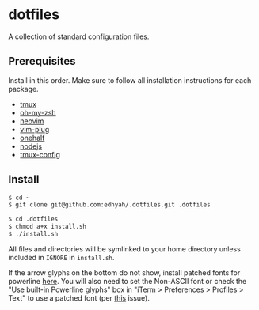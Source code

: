 # dotfiles

A collection of standard configuration files.

## Prerequisites

Install in this order. Make sure to follow all installation instructions for
each package.

* [tmux](https://github.com/tmux/tmux)
* [oh-my-zsh](https://ohmyz.sh/)
* [neovim](https://github.com/neovim/neovim)
* [vim-plug](https://github.com/junegunn/vim-plug)
* [onehalf](https://github.com/sonph/onehalf#installation--usage)
* [nodejs](https://nodejs.org/en/download/)
* [tmux-config](https://github.com/samoshkin/tmux-config)

## Install

```bash
$ cd ~
$ git clone git@github.com:edhyah/.dotfiles.git .dotfiles

$ cd .dotfiles
$ chmod a+x install.sh
$ ./install.sh
```

All files and directories will be symlinked to your home directory unless
included in `IGNORE` in `install.sh`.

If the arrow glyphs on the bottom do not show, install patched fonts for
powerline [here](https://github.com/powerline/fonts). You will also need to set
the Non-ASCII font or check the "Use built-in Powerline glyphs" box in "iTerm >
Preferences > Profiles > Text" to use a patched font (per [this](https://github.com/powerline/fonts/issues/44) issue).

